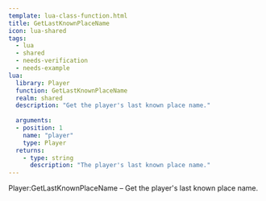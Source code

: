 ```yaml
---
template: lua-class-function.html
title: GetLastKnownPlaceName
icon: lua-shared
tags:
  - lua
  - shared
  - needs-verification
  - needs-example
lua:
  library: Player
  function: GetLastKnownPlaceName
  realm: shared
  description: "Get the player's last known place name."
  
  arguments:
  - position: 1
    name: "player"
    type: Player
  returns:
    - type: string
      description: "The player's last known place name."
---
```


<div class="lua__search__keywords">
Player:GetLastKnownPlaceName &#x2013; Get the player's last known place name.
</div>
